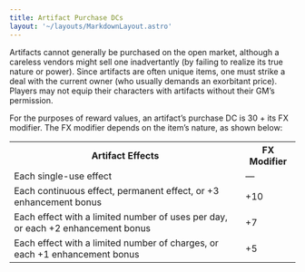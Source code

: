 ```yaml
---
title: Artifact Purchase DCs
layout: '~/layouts/MarkdownLayout.astro'
---
```

Artifacts cannot generally be purchased on the open market, although a
careless vendors might sell one inadvertantly (by failing to realize its true
nature or power). Since artifacts are often unique items, one must strike a
deal with the current owner (who usually demands an exorbitant price). Players
may not equip their characters with artifacts without their GM’s permission.

For the purposes of reward values, an artifact’s purchase DC is 30 + its FX
modifier. The FX modifier depends on the item’s nature, as shown below:


<table> <tr> <th> Artifact Effects </th> <th> FX Modifier </th> </tr> <tr> <td> Each single-use effect </td> <td> — </td> </tr> <tr class="shaded"> <td> Each continuous effect, permanent effect, or +3 enhancement bonus </td> <td> +10 </td> </tr> <tr> <td> Each effect with a limited number of uses per day, or each +2 enhancement bonus </td> <td> +7 </td> </tr> <tr class="shaded"> <td> Each effect with a limited number of charges, or each +1 enhancement bonus </td> <td> +5 </td> </tr> </table>



